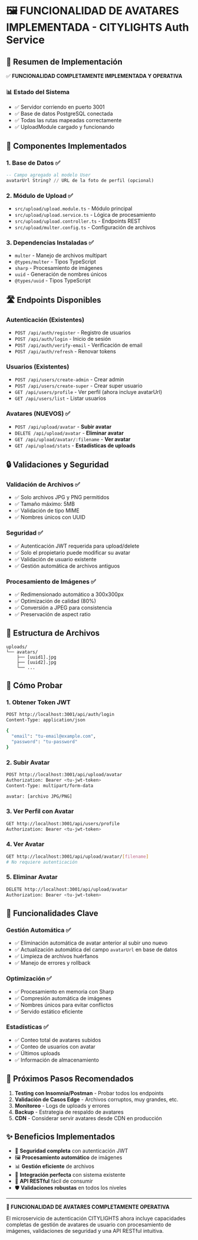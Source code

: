 # 🖼️ FUNCIONALIDAD DE AVATARES IMPLEMENTADA - CITYLIGHTS Auth Service

## 🎯 Resumen de Implementación

✅ **FUNCIONALIDAD COMPLETAMENTE IMPLEMENTADA Y OPERATIVA**

### 📊 Estado del Sistema
- ✅ Servidor corriendo en puerto 3001
- ✅ Base de datos PostgreSQL conectada
- ✅ Todas las rutas mapeadas correctamente
- ✅ UploadModule cargado y funcionando

## 🔧 Componentes Implementados

### 1. **Base de Datos** ✅
```sql
-- Campo agregado al modelo User
avatarUrl String? // URL de la foto de perfil (opcional)
```

### 2. **Módulo de Upload** ✅
- `src/upload/upload.module.ts` - Módulo principal
- `src/upload/upload.service.ts` - Lógica de procesamiento
- `src/upload/upload.controller.ts` - Endpoints REST
- `src/upload/multer.config.ts` - Configuración de archivos

### 3. **Dependencias Instaladas** ✅
- `multer` - Manejo de archivos multipart
- `@types/multer` - Tipos TypeScript
- `sharp` - Procesamiento de imágenes
- `uuid` - Generación de nombres únicos
- `@types/uuid` - Tipos TypeScript

## 🛣️ Endpoints Disponibles

### Autenticación (Existentes)
- `POST /api/auth/register` - Registro de usuarios
- `POST /api/auth/login` - Inicio de sesión
- `POST /api/auth/verify-email` - Verificación de email
- `POST /api/auth/refresh` - Renovar tokens

### Usuarios (Existentes)
- `POST /api/users/create-admin` - Crear admin
- `POST /api/users/create-super` - Crear super usuario
- `GET /api/users/profile` - Ver perfil (ahora incluye avatarUrl)
- `GET /api/users/list` - Listar usuarios

### **Avatares (NUEVOS)** ✅
- `POST /api/upload/avatar` - **Subir avatar**
- `DELETE /api/upload/avatar` - **Eliminar avatar**
- `GET /api/upload/avatar/:filename` - **Ver avatar**
- `GET /api/upload/stats` - **Estadísticas de uploads**

## 🔒 Validaciones y Seguridad

### Validación de Archivos ✅
- ✅ Solo archivos JPG y PNG permitidos
- ✅ Tamaño máximo: 5MB
- ✅ Validación de tipo MIME
- ✅ Nombres únicos con UUID

### Seguridad ✅
- ✅ Autenticación JWT requerida para upload/delete
- ✅ Solo el propietario puede modificar su avatar
- ✅ Validación de usuario existente
- ✅ Gestión automática de archivos antiguos

### Procesamiento de Imágenes ✅
- ✅ Redimensionado automático a 300x300px
- ✅ Optimización de calidad (80%)
- ✅ Conversión a JPEG para consistencia
- ✅ Preservación de aspect ratio

## 📁 Estructura de Archivos

```
uploads/
└── avatars/
    ├── [uuid1].jpg
    ├── [uuid2].jpg
    └── ...
```

## 🧪 Cómo Probar

### 1. **Obtener Token JWT**
```bash
POST http://localhost:3001/api/auth/login
Content-Type: application/json

{
  "email": "tu-email@example.com",
  "password": "tu-password"
}
```

### 2. **Subir Avatar**
```bash
POST http://localhost:3001/api/upload/avatar
Authorization: Bearer <tu-jwt-token>
Content-Type: multipart/form-data

avatar: [archivo JPG/PNG]
```

### 3. **Ver Perfil con Avatar**
```bash
GET http://localhost:3001/api/users/profile
Authorization: Bearer <tu-jwt-token>
```

### 4. **Ver Avatar**
```bash
GET http://localhost:3001/api/upload/avatar/[filename]
# No requiere autenticación
```

### 5. **Eliminar Avatar**
```bash
DELETE http://localhost:3001/api/upload/avatar
Authorization: Bearer <tu-jwt-token>
```

## 🎯 Funcionalidades Clave

### Gestión Automática ✅
- ✅ Eliminación automática de avatar anterior al subir uno nuevo
- ✅ Actualización automática del campo `avatarUrl` en base de datos
- ✅ Limpieza de archivos huérfanos
- ✅ Manejo de errores y rollback

### Optimización ✅
- ✅ Procesamiento en memoria con Sharp
- ✅ Compresión automática de imágenes
- ✅ Nombres únicos para evitar conflictos
- ✅ Servido estático eficiente

### Estadísticas ✅
- ✅ Conteo total de avatares subidos
- ✅ Conteo de usuarios con avatar
- ✅ Últimos uploads
- ✅ Información de almacenamiento

## 🚀 Próximos Pasos Recomendados

1. **Testing con Insomnia/Postman** - Probar todos los endpoints
2. **Validación de Casos Edge** - Archivos corruptos, muy grandes, etc.
3. **Monitoreo** - Logs de uploads y errores
4. **Backup** - Estrategia de respaldo de avatares
5. **CDN** - Considerar servir avatares desde CDN en producción

## ✨ Beneficios Implementados

- 🔐 **Seguridad completa** con autenticación JWT
- 🖼️ **Procesamiento automático** de imágenes
- 📊 **Gestión eficiente** de archivos
- 🔄 **Integración perfecta** con sistema existente
- 📱 **API RESTful** fácil de consumir
- 🛡️ **Validaciones robustas** en todos los niveles

---

**🎉 FUNCIONALIDAD DE AVATARES COMPLETAMENTE OPERATIVA**

El microservicio de autenticación CITYLIGHTS ahora incluye capacidades completas de gestión de avatares de usuario con procesamiento de imágenes, validaciones de seguridad y una API RESTful intuitiva.